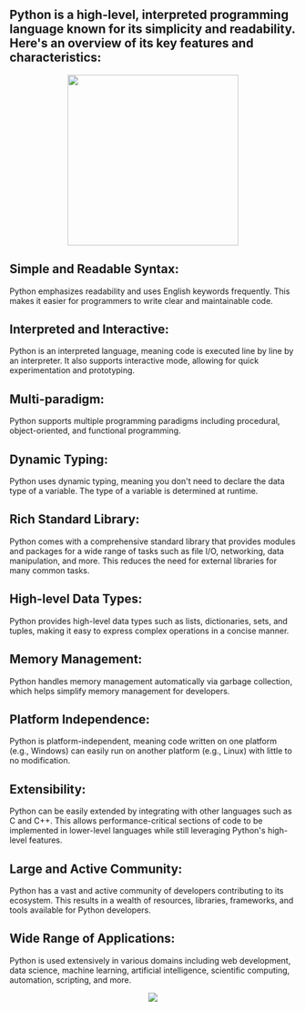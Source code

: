 ## Python is a high-level, interpreted programming language known for its simplicity and readability. Here's an overview of its key features and characteristics:

<div id="header" align="center">
  <img src="https://media.giphy.com/media/v1.Y2lkPTc5MGI3NjExMmhjY3BqeXc3NzN6MmJuMGNrb3VkdWc0ZDJlMjAwaXN2cnd1ODQyZSZlcD12MV9pbnRlcm5hbF9naWZfYnlfaWQmY3Q9Zw/l0FebmuLoiqkeCcla/giphy.gif" width = "300" />
</div>


## Simple and Readable Syntax: 
Python emphasizes readability and uses English keywords frequently. This makes it easier for programmers to write clear and maintainable code.

## Interpreted and Interactive: 
Python is an interpreted language, meaning code is executed line by line by an interpreter. It also supports interactive mode, allowing for quick experimentation and prototyping.

## Multi-paradigm: 
Python supports multiple programming paradigms including procedural, object-oriented, and functional programming.

## Dynamic Typing: 
Python uses dynamic typing, meaning you don't need to declare the data type of a variable. The type of a variable is determined at runtime.

## Rich Standard Library: 
Python comes with a comprehensive standard library that provides modules and packages for a wide range of tasks such as file I/O, networking, data manipulation, and more. This reduces the need for external libraries for many common tasks.

## High-level Data Types: 
Python provides high-level data types such as lists, dictionaries, sets, and tuples, making it easy to express complex operations in a concise manner.

## Memory Management: 
Python handles memory management automatically via garbage collection, which helps simplify memory management for developers.

## Platform Independence: 
Python is platform-independent, meaning code written on one platform (e.g., Windows) can easily run on another platform (e.g., Linux) with little to no modification.

## Extensibility: 
Python can be easily extended by integrating with other languages such as C and C++. This allows performance-critical sections of code to be implemented in lower-level languages while still leveraging Python's high-level features.

## Large and Active Community: 
Python has a vast and active community of developers contributing to its ecosystem. This results in a wealth of resources, libraries, frameworks, and tools available for Python developers.

## Wide Range of Applications: 
Python is used extensively in various domains including web development, data science, machine learning, artificial intelligence, scientific computing, automation, scripting, and more.

<div id="footer" align="center">
  <img src="https://cdn.svgporn.com/logos/python.svg"/>
</div>
